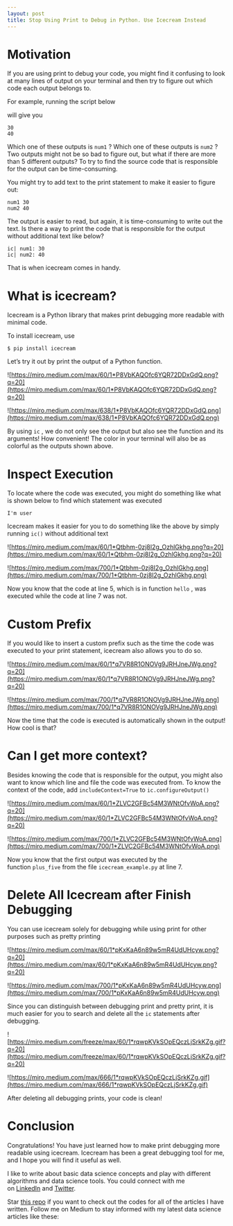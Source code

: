 ```yaml
---
layout: post
title: Stop Using Print to Debug in Python. Use Icecream Instead
---
```


# **Motivation**

If you are using print to debug your code, you might find it confusing to look at many lines of output on your terminal and then try to figure out which code each output belongs to.

For example, running the script below

will give you

```
30
40
```

Which one of these outputs is `num1` ? Which one of these outputs is `num2` ? Two outputs might not be so bad to figure out, but what if there are more than 5 different outputs? To try to find the source code that is responsible for the output can be time-consuming.

You might try to add text to the print statement to make it easier to figure out:

```
num1 30
num2 40
```

The output is easier to read, but again, it is time-consuming to write out the text. Is there a way to print the code that is responsible for the output without additional text like below?

```
ic| num1: 30
ic| num2: 40
```

That is when icecream comes in handy.

# **What is icecream?**

Icecream is a Python library that makes print debugging more readable with minimal code.

To install icecream, use

```
$ pip install icecream
```

Let’s try it out by print the output of a Python function.

![https://miro.medium.com/max/60/1*P8VbKAQOfc6YQR72DDxGdQ.png?q=20](https://miro.medium.com/max/60/1*P8VbKAQOfc6YQR72DDxGdQ.png?q=20)

![https://miro.medium.com/max/638/1*P8VbKAQOfc6YQR72DDxGdQ.png](https://miro.medium.com/max/638/1*P8VbKAQOfc6YQR72DDxGdQ.png)

By using `ic` , we do not only see the output but also see the function and its arguments! How convenient! The color in your terminal will also be as colorful as the outputs shown above.

# **Inspect Execution**

To locate where the code was executed, you might do something like what is shown below to find which statement was executed

```
I'm user
```

Icecream makes it easier for you to do something like the above by simply running `ic()` without additional text

![https://miro.medium.com/max/60/1*Qtbhm-0zj8I2g_OzhlGkhg.png?q=20](https://miro.medium.com/max/60/1*Qtbhm-0zj8I2g_OzhlGkhg.png?q=20)

![https://miro.medium.com/max/700/1*Qtbhm-0zj8I2g_OzhlGkhg.png](https://miro.medium.com/max/700/1*Qtbhm-0zj8I2g_OzhlGkhg.png)

Now you know that the code at line 5, which is in function `hello` , was executed while the code at line 7 was not.

# **Custom Prefix**

If you would like to insert a custom prefix such as the time the code was executed to your print statement, icecream also allows you to do so.

![https://miro.medium.com/max/60/1*q7VR8R1ONOVg9JRHJneJWg.png?q=20](https://miro.medium.com/max/60/1*q7VR8R1ONOVg9JRHJneJWg.png?q=20)

![https://miro.medium.com/max/700/1*q7VR8R1ONOVg9JRHJneJWg.png](https://miro.medium.com/max/700/1*q7VR8R1ONOVg9JRHJneJWg.png)

Now the time that the code is executed is automatically shown in the output! How cool is that?

# **Can I get more context?**

Besides knowing the code that is responsible for the output, you might also want to know which line and file the code was executed from. To know the context of the code, add `includeContext=True` to `ic.configureOutput()`

![https://miro.medium.com/max/60/1*ZLVC2GFBc54M3WNtOfvWoA.png?q=20](https://miro.medium.com/max/60/1*ZLVC2GFBc54M3WNtOfvWoA.png?q=20)

![https://miro.medium.com/max/700/1*ZLVC2GFBc54M3WNtOfvWoA.png](https://miro.medium.com/max/700/1*ZLVC2GFBc54M3WNtOfvWoA.png)

Now you know that the first output was executed by the function `plus_five` from the file `icecream_example.py` at line 7.

# **Delete All Icecream after Finish Debugging**

You can use icecream solely for debugging while using print for other purposes such as pretty printing

![https://miro.medium.com/max/60/1*pKxKaA6n89w5mR4UdUHcyw.png?q=20](https://miro.medium.com/max/60/1*pKxKaA6n89w5mR4UdUHcyw.png?q=20)

![https://miro.medium.com/max/700/1*pKxKaA6n89w5mR4UdUHcyw.png](https://miro.medium.com/max/700/1*pKxKaA6n89w5mR4UdUHcyw.png)

Since you can distinguish between debugging print and pretty print, it is much easier for you to search and delete all the `ic` statements after debugging.

![https://miro.medium.com/freeze/max/60/1*rqwpKVkSOpEQczLjSrkKZg.gif?q=20](https://miro.medium.com/freeze/max/60/1*rqwpKVkSOpEQczLjSrkKZg.gif?q=20)

![https://miro.medium.com/max/666/1*rqwpKVkSOpEQczLjSrkKZg.gif](https://miro.medium.com/max/666/1*rqwpKVkSOpEQczLjSrkKZg.gif)

After deleting all debugging prints, your code is clean!

# **Conclusion**

Congratulations! You have just learned how to make print debugging more readable using icecream. Icecream has been a great debugging tool for me, and I hope you will find it useful as well.

I like to write about basic data science concepts and play with different algorithms and data science tools. You could connect with me on [LinkedIn](https://www.linkedin.com/in/khuyen-tran-1401/) and [Twitter](https://twitter.com/KhuyenTran16).

Star [this repo](https://github.com/khuyentran1401/Data-science) if you want to check out the codes for all of the articles I have written. Follow me on Medium to stay informed with my latest data science articles like these:
